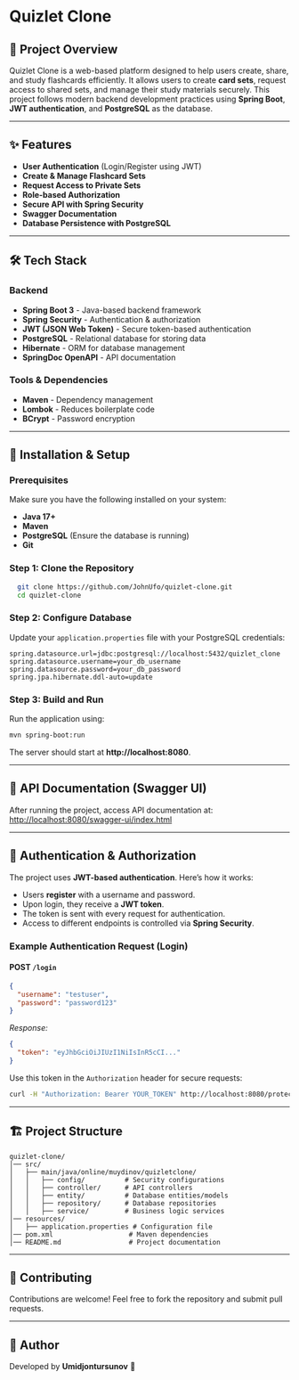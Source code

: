 # Quizlet Clone

## 📌 Project Overview
Quizlet Clone is a web-based platform designed to help users create, share, and study flashcards efficiently. It allows users to create **card sets**, request access to shared sets, and manage their study materials securely. This project follows modern backend development practices using **Spring Boot**, **JWT authentication**, and **PostgreSQL** as the database.

---

## ✨ Features
- **User Authentication** (Login/Register using JWT)
- **Create & Manage Flashcard Sets**
- **Request Access to Private Sets**
- **Role-based Authorization**
- **Secure API with Spring Security**
- **Swagger Documentation**
- **Database Persistence with PostgreSQL**

---

## 🛠️ Tech Stack
### **Backend**
- **Spring Boot 3** - Java-based backend framework
- **Spring Security** - Authentication & authorization
- **JWT (JSON Web Token)** - Secure token-based authentication
- **PostgreSQL** - Relational database for storing data
- **Hibernate** - ORM for database management
- **SpringDoc OpenAPI** - API documentation

### **Tools & Dependencies**
- **Maven** - Dependency management
- **Lombok** - Reduces boilerplate code
- **BCrypt** - Password encryption

---

## 🚀 Installation & Setup
### **Prerequisites**
Make sure you have the following installed on your system:
- **Java 17+**
- **Maven**
- **PostgreSQL** (Ensure the database is running)
- **Git**

### **Step 1: Clone the Repository**
```bash
  git clone https://github.com/JohnUfo/quizlet-clone.git
  cd quizlet-clone
```

### **Step 2: Configure Database**
Update your `application.properties` file with your PostgreSQL credentials:
```properties
spring.datasource.url=jdbc:postgresql://localhost:5432/quizlet_clone
spring.datasource.username=your_db_username
spring.datasource.password=your_db_password
spring.jpa.hibernate.ddl-auto=update
```

### **Step 3: Build and Run**
Run the application using:
```bash
mvn spring-boot:run
```
The server should start at **http://localhost:8080**.

---

## 📖 API Documentation (Swagger UI)
After running the project, access API documentation at:
[http://localhost:8080/swagger-ui/index.html](http://localhost:8080/swagger-ui/index.html)

---

## 🔐 Authentication & Authorization
The project uses **JWT-based authentication**. Here’s how it works:
- Users **register** with a username and password.
- Upon login, they receive a **JWT token**.
- The token is sent with every request for authentication.
- Access to different endpoints is controlled via **Spring Security**.

### **Example Authentication Request (Login)**
#### **POST `/login`**
```json
{
  "username": "testuser",
  "password": "password123"
}
```
_Response:_
```json
{
  "token": "eyJhbGciOiJIUzI1NiIsInR5cCI..."
}
```

Use this token in the `Authorization` header for secure requests:
```bash
curl -H "Authorization: Bearer YOUR_TOKEN" http://localhost:8080/protected-endpoint
```

---

## 🏗️ Project Structure
```
quizlet-clone/
│── src/
│   ├── main/java/online/muydinov/quizletclone/
│   │   ├── config/          # Security configurations
│   │   ├── controller/      # API controllers
│   │   ├── entity/          # Database entities/models
│   │   ├── repository/      # Database repositories
│   │   ├── service/         # Business logic services
│── resources/
│   ├── application.properties # Configuration file
│── pom.xml                   # Maven dependencies
│── README.md                 # Project documentation
```

---

## 🤝 Contributing
Contributions are welcome! Feel free to fork the repository and submit pull requests.

---

## 📝 Author
Developed by **Umidjontursunov** 🚀

